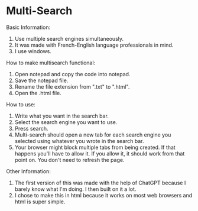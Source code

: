 # Multi-Search
Basic Information:
1. Use multiple search engines simultaneously. 
2. It was made with French-English language professionals in mind. 
3. I use windows.

How to make multisearch functional:
1. Open notepad and copy the code into notepad.
2. Save the notepad file.
3. Rename the file extension from ".txt" to ".html".
4. Open the .html file.

How to use:
1. Write what you want in the search bar.
2. Select the search engine you want to use.
3. Press search.
4. Multi-search should open a new tab for each search engine you selected using whatever you wrote in the search bar.
5. Your browser might block multiple tabs from being created. If that happens you'll have to allow it. If you allow it, it should work from that point on. You don't need to refresh the page.

Other Information:
1. The first version of this was made with the help of ChatGPT because I barely know what I'm doing. I then built on it a lot.
2. I chose to make this in html because it works on most web browsers and html is super simple.

